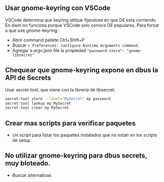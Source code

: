 ## Usar gnome-keyring con VSCode
VSCode determina que keyring utilizar fijandose en que DE esta corriendo. En dwm no funciona porque VSCode solo conoce DE populares. Para forzar a que use gnome-keyring:
- Abrir command pallete Ctrl+Shift+P
- Buscar `> Preferences: Configure Runtime Arguments command.`
- Agregar a argv.json file la propiedad `"password-store": "gnome-libsecret"`

## Chequear que gnome-keyring expone en dbus la API de Secrets
Usar secret-tool, que viene con la libreria de libsecret:
```sh
secret-tool store --label="MySecret" my password
secret-tool lookup my MySecret
secret-tool clear my MySecret
```

## Crear mas scripts para verificar paquetes
- Un script para listar los paquetes instalados que no estan en los scripts de setup.

## No utilizar gnome-keyring para dbus secrets, muy bloteado.
- Buscar alternativas
